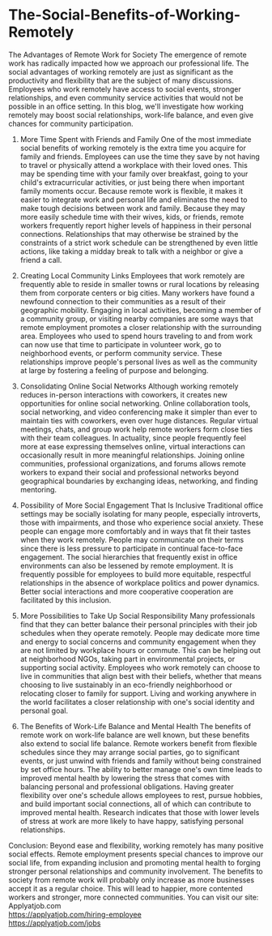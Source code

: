 # The-Social-Benefits-of-Working-Remotely
The Advantages of Remote Work for Society
The emergence of remote work has radically impacted how we approach our professional life. The social advantages of working remotely are just as significant as the productivity and flexibility that are the subject of many discussions. Employees who work remotely have access to social events, stronger relationships, and even community service activities that would not be possible in an office setting. In this blog, we'll investigate how working remotely may boost social relationships, work-life balance, and even give chances for community participation.

1. More Time Spent with Friends and Family
One of the most immediate social benefits of working remotely is the extra time you acquire for family and friends. Employees can use the time they save by not having to travel or physically attend a workplace with their loved ones. This may be spending time with your family over breakfast, going to your child's extracurricular activities, or just being there when important family moments occur. Because remote work is flexible, it makes it easier to integrate work and personal life and eliminates the need to make tough decisions between work and family. Because they may more easily schedule time with their wives, kids, or friends, remote workers frequently report higher levels of happiness in their personal connections. Relationships that may otherwise be strained by the constraints of a strict work schedule can be strengthened by even little actions, like taking a midday break to talk with a neighbor or give a friend a call.

2. Creating Local Community Links
Employees that work remotely are frequently able to reside in smaller towns or rural locations by releasing them from corporate centers or big cities. Many workers have found a newfound connection to their communities as a result of their geographic mobility. Engaging in local activities, becoming a member of a community group, or visiting nearby companies are some ways that remote employment promotes a closer relationship with the surrounding area. Employees who used to spend hours traveling to and from work can now use that time to participate in volunteer work, go to neighborhood events, or perform community service. These relationships improve people's personal lives as well as the community at large by fostering a feeling of purpose and belonging.

3. Consolidating Online Social Networks
Although working remotely reduces in-person interactions with coworkers, it creates new opportunities for online social networking. Online collaboration tools, social networking, and video conferencing make it simpler than ever to maintain ties with coworkers, even over huge distances. Regular virtual meetings, chats, and group work help remote workers form close ties with their team colleagues. In actuality, since people frequently feel more at ease expressing themselves online, virtual interactions can occasionally result in more meaningful relationships. Joining online communities, professional organizations, and forums allows remote workers to expand their social and professional networks beyond geographical boundaries by exchanging ideas, networking, and finding mentoring.

4. Possibility of More Social Engagement That Is Inclusive
Traditional office settings may be socially isolating for many people, especially introverts, those with impairments, and those who experience social anxiety. These people can engage more comfortably and in ways that fit their tastes when they work remotely. People may communicate on their terms since there is less pressure to participate in continual face-to-face engagement. The social hierarchies that frequently exist in office environments can also be lessened by remote employment. It is frequently possible for employees to build more equitable, respectful relationships in the absence of workplace politics and power dynamics. Better social interactions and more cooperative cooperation are facilitated by this inclusion.

5. More Possibilities to Take Up Social Responsibility
Many professionals find that they can better balance their personal principles with their job schedules when they operate remotely. People may dedicate more time and energy to social concerns and community engagement when they are not limited by workplace hours or commute. This can be helping out at neighborhood NGOs, taking part in environmental projects, or supporting social activity. Employees who work remotely can choose to live in communities that align best with their beliefs, whether that means choosing to live sustainably in an eco-friendly neighborhood or relocating closer to family for support. Living and working anywhere in the world facilitates a closer relationship with one's social identity and personal goal.

6. The Benefits of Work-Life Balance and Mental Health
The benefits of remote work on work-life balance are well known, but these benefits also extend to social life balance. Remote workers benefit from flexible schedules since they may arrange social parties, go to significant events, or just unwind with friends and family without being constrained by set office hours. The ability to better manage one's own time leads to improved mental health by lowering the stress that comes with balancing personal and professional obligations. Having greater flexibility over one's schedule allows employees to rest, pursue hobbies, and build important social connections, all of which can contribute to improved mental health. Research indicates that those with lower levels of stress at work are more likely to have happy, satisfying personal relationships.

Conclusion:
Beyond ease and flexibility, working remotely has many positive social effects. Remote employment presents special chances to improve our social life, from expanding inclusion and promoting mental health to forging stronger personal relationships and community involvement. The benefits to society from remote work will probably only increase as more businesses accept it as a regular choice. This will lead to happier, more contented workers and stronger, more connected communities.
You can visit our site: Applyatjob.com<br>
 https://applyatjob.com/hiring-employee<br>
https://applyatjob.com/jobs
